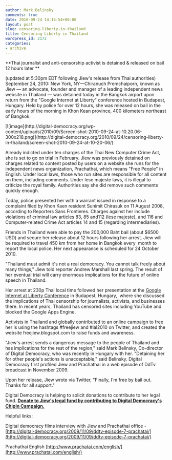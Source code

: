 ```yaml
---
author: Mark Belinsky
comments: true
date: 2010-09-24 14:16:54+00:00
layout: post
slug: censoring-liberty-in-thailand
title: Censoring Liberty in Thailand
wordpress_id: 2172
categories:
- archive
---
```


**Thai journalist and anti-censorship activist is detained & released on bail 12 hours later
**

(updated at 5:30pm EDT following Jiew's release from Thai authorities)
September 24, 2010: New York, NY—Chiranuch Premchaiporn, known as Jiew — an advocate, founder and manager of a leading independent news website in Thailand — was detained today in the Bangkok airport upon return from the "Google Internet at Liberty" conference hosted in Budapest, Hungary. Held by police for over 12 hours, she was released on bail in the early hours of the morning in Khon Kean province, 400 kilometers northeast of Bangkok.

<caption id="attachment_2175" align="alignleft" width="300" caption="Jiew in Prachathai office">[![image](http://digital-democracy.org/wp-content/uploads/2010/09/Screen-shot-2010-09-24-at-10.20.06-300x218.png)](http://digital-democracy.org/2010/09/24/censoring-liberty-in-thailand/screen-shot-2010-09-24-at-10-20-06/)</caption>

Already indicted under ten charges of the Thai New Computer Crime Act, she is set to go on trial in February. Jiew was previously detained on charges related to content posted by users on a website she runs for the independent news organization, Prachathai, which means "Free People" in English. Under local laws, those who run sites are responsible for all content on them, including comments. Under lese majeste laws, it is illegal to criticize the royal family. Authorities say she did remove such comments quickly enough.

Today, police presented her with a warrant issued in response to a complaint filed by Khon Kaen resident Sunimit Chirasuk on 11 August 2008, according to Reporters Sans Frontieres. Charges against her include violations of criminal law articles 83, 85 and112 (lese majeste), and 116 and Computer-related Crime Act articles 14 and 15 (regarding intermediaries).

Friends in Thailand were able to pay the 200,000 Baht bail (about $6500 USD) and secure her release about 12 hours following her arrest. Jiew will be required to travel 450 km from her home in Bangkok every  month to report the local police. Her next appearance is scheduled for 24 October 2010.

"Thailand must admit it's not a real democracy. You cannot talk freely about many things," Jiew told reporter Andrew Marshall last spring. The result of her eventual trial will carry enormous implications for the future of online speech in Thailand.

Her arrest at 230p Thai local time followed her presentation at the [Google Internet at Liberty Conference](http://sites.google.com/a/pressatgoogle.com/internet-at-liberty-2010/) in Budapest, Hungary,  where she discussed the implications of Thai censorship for journalists, activists, and businesses there. In recent years, Thailand has censored sites including YouTube and blocked the Google Apps Engine.

Activists in Thailand and globally contributed to an online campaign to free her is using the hashtags #freejiew and #ial2010 on Twitter, and created the website freejiew.blogspot.com to raise funds and awareness.

"Jiew's arrest sends a dangerous message to the people of Thailand and has implications for the rest of the region," said Mark Belinsky, Co-director of Digital Democracy, who was recently in Hungary with her. "Detaining her for other people's actions is unacceptable," said Belinsky. Digital Democracy first profiled Jiew and Prachathai in a web episode of DdTv broadcast in November 2009.

Upon her release, Jiew wrote via Twitter, "Finally, I'm free by bail out. Thanks for all support."

Digital Democracy is helping to solicit donations to contribute to her legal fund. **[Donate to Jiew's legal fund by contributing to Digital Democracy's Chipin Campaign.](http://digitaldemocracy.chipin.com/freejiew)[
](https://www.networkforgood.org/donation/ExpressDonation.aspx?ORGID2=52-1780842&vlrStratCode=cpjEVhsA7qIjsiivCHnbL3k9trSBA%2fya4DMXH7TRZEdQ3g8RQC8kGo2GntKoGYSR)**

Helpful links:

Digital democracy films interview with Jiew and Prachathai office -  [http://digital-democracy.org/2009/11/09/ddtv-episode-7-prachatai/](http://digital-democracy.org/2009/11/09/ddtv-episode-7-prachatai/)

Prachathai English [http://www.prachatai.com/english/](http://www.prachatai.com/english/)
